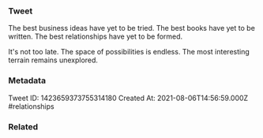 ### Tweet
The best business ideas have yet to be tried. The best books have yet to be written. The best relationships have yet to be formed.

It's not too late. The space of possibilities is endless. The most interesting terrain remains unexplored.

### Metadata
Tweet ID: 1423659373755314180
Created At: 2021-08-06T14:56:59.000Z
#relationships 

### Related

